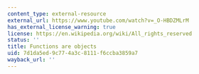 ```yaml
---
content_type: external-resource
external_url: https://www.youtube.com/watch?v=_O-HBDZMLrM
has_external_license_warning: true
license: https://en.wikipedia.org/wiki/All_rights_reserved
status: ''
title: Functions are objects
uid: 7d1da5ed-9c77-4a3c-8111-f6ccba3859a7
wayback_url: ''
---
```

